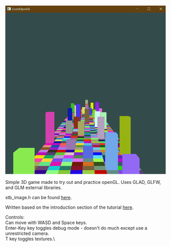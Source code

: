 ![Demo Gif](Resources/demo.gif)

Simple 3D game made to try out and practice openGL.
Uses GLAD, GLFW, and GLM external libraries.

stb_image.h can be found [here](https://github.com/nothings/stb).

Written based on the introduction section of the tutorial [here](https://learnopengl.com/Introduction).

Controls:\
Can move with WASD and Space keys.\
Enter-Key key toggles debug mode - doesn't do much except use a unrestricted camera.\
T key toggles textures.\
